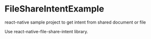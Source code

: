# FileShareIntentExample
react-native sample project to get intent from shared document or file

Use react-native-file-share-intent library.

